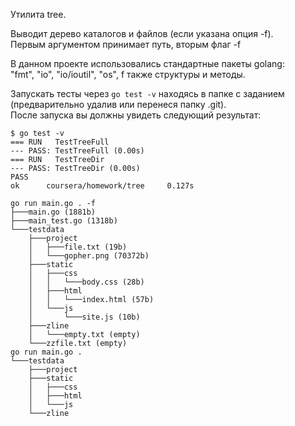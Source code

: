 Утилита tree.

Выводит дерево каталогов и файлов (если указана опция -f).<br>
Первым аргументом принимает путь, вторым флаг -f

В данном проекте использовались стандартные пакеты golang:<br>
"fmt", "io", "io/ioutil", "os", f также структуры и методы.

Запускать тесты через `go test -v` находясь в папке c заданием (предварительно удалив или перенеся папку .git).<br>
После запуска вы должны увидеть следующий результат:

```
$ go test -v
=== RUN   TestTreeFull
--- PASS: TestTreeFull (0.00s)
=== RUN   TestTreeDir
--- PASS: TestTreeDir (0.00s)
PASS
ok      coursera/homework/tree     0.127s
```

```
go run main.go . -f
├───main.go (1881b)
├───main_test.go (1318b)
└───testdata
	├───project
	│	├───file.txt (19b)
	│	└───gopher.png (70372b)
	├───static
	│	├───css
	│	│	└───body.css (28b)
	│	├───html
	│	│	└───index.html (57b)
	│	└───js
	│		└───site.js (10b)
	├───zline
	│	└───empty.txt (empty)
	└───zzfile.txt (empty)
go run main.go .
└───testdata
	├───project
	├───static
	│	├───css
	│	├───html
	│	└───js
	└───zline
```